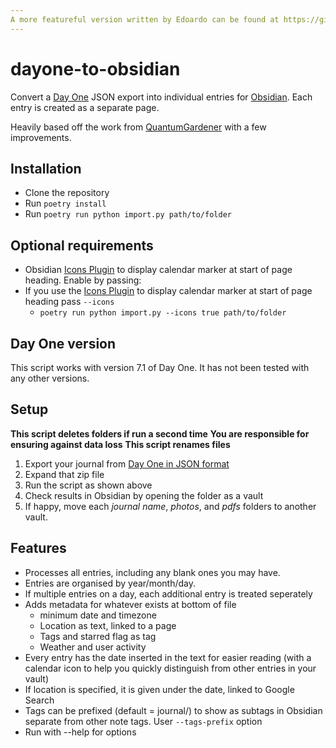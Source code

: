 ```yaml
---
A more featureful version written by Edoardo can be found at https://github.com/edoardob90/dayone-to-obsidian
---
```


# dayone-to-obsidian
Convert a [Day One](https://dayoneapp.com/) JSON export into individual entries for [Obsidian](https://obsidian.md). Each entry is created as a separate page.

Heavily based off the work from [QuantumGardener](https://github.com/quantumgardener/dayone-to-obsidian) with a few improvements.

## Installation
- Clone the repository
- Run ``poetry install``
- Run ``poetry run python import.py path/to/folder``

## Optional requirements
* Obsidian [Icons Plugin](https://github.com/visini/obsidian-icons-plugin) to display calendar marker at start of page heading. Enable by passing:
* If you use the [Icons Plugin](https://github.com/visini/obsidian-icons-plugin) to display calendar marker at start of page heading pass ``--icons``
  * ``poetry run python import.py --icons true path/to/folder``

## Day One version
This script works with version 7.1 of Day One. It has not been tested with any other versions.

## Setup

**This script deletes folders if run a second time**
**You are responsible for ensuring against data loss**
**This script renames files**

1. Export your journal from [Day One in JSON format](https://help.dayoneapp.com/en/articles/440668-exporting-entries) 
2. Expand that zip file
3. Run the script as shown above
4. Check results in Obsidian by opening the folder as a vault
5. If happy, move each *journal name*, *photos*, and *pdfs* folders to another vault.

## Features
* Processes all entries, including any blank ones you may have.
* Entries are organised by year/month/day.
* If multiple entries on a day, each additional entry is treated seperately
* Adds metadata for whatever exists at bottom of file
   * minimum date and timezone
   * Location as text, linked to a page
   * Tags and starred flag as tag
   * Weather and user activity
* Every entry has the date inserted in the text for easier reading (with a calendar icon to help you quickly distinguish from other entries in your vault)
* If location is specified, it is given under the date, linked to Google Search
* Tags can be prefixed (default = journal/) to show as subtags in Obsidian separate from other note tags. User ``--tags-prefix`` option
* Run with --help for options
